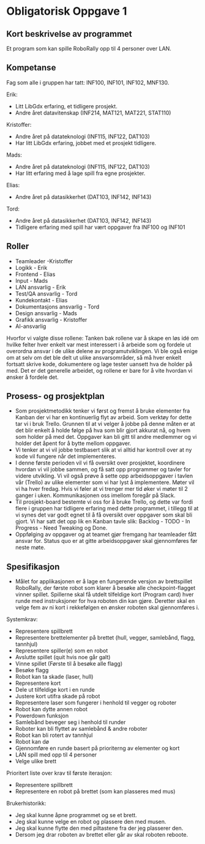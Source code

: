 # Obligatorisk Oppgave 1

## Kort beskrivelse av programmet
Et program som kan spille RoboRally opp til 4 personer over LAN.

## Kompetanse
Fag som alle i gruppen har tatt:
INF100, INF101, INF102, MNF130.

Erik:
*    Litt LibGdx erfaring, et tidligere prosjekt.
*    Andre året datavitenskap (INF214, MAT121, MAT221, STAT110)

Kristoffer:
*    Andre året på datateknologi (INF115, INF122, DAT103)
*    Har litt LibGdx erfaring, jobbet med et prosjekt tidligere.

Mads:
*    Andre året på datateknologi (INF115, INF122, DAT103)
*    Har litt erfaring med å lage spill fra egne prosjekter.

Elias:
*    Andre året på datasikkerhet (DAT103, INF142, INF143)

Tord:
*    Andre året på datasikkerhet (DAT103, INF142, INF143)
*    Tidligere erfaring med spill har vært oppgaver fra INF100 og INF101

## Roller
*    Teamleader -Kristoffer
*    Logikk - Erik
*    Frontend - Elias
*    Input - Mads
*    LAN ansvarlig - Erik
*    Test/QA ansvarlig - Tord
*    Kundekontakt - Elias
*    Dokumentasjons ansvarlig - Tord
*    Design ansvarlig - Mads
*    Grafikk ansvarlig - Kristoffer
*    AI-ansvarlig

Hvorfor vi valgte disse rollene:
Tanken bak rollene var å skape en løs idé om hvilke felter hver enkelt var mest interessert i å arbeide som og fordele 
ut overordna ansvar i de ulike delene av programutviklingen.
Vi ble også enige om at selv om det ble delt ut ulike ansvarsområder, så må hver enkelt fortsatt skrive kode, 
dokumentere og lage tester uansett hva de holder på med. Det er det generelle arbeidet, og rollene er bare for å vite 
hvordan vi ønsker å fordele det.

## Prosess- og prosjektplan
*    Som prosjektmetodikk tenker vi først og fremst å bruke elementer fra Kanban der vi har en kontinuerlig flyt av arbeid.
Som verktøy for dette tar vi i bruk Trello. Grunnen til at vi velger å jobbe på denne måten er at det blir enkelt å 
holde følge på hva som blir gjort akkurat nå, og hvem som holder på med det. Oppgaver kan bli gitt til andre medlemmer 
og vi holder det åpent for å bytte mellom oppgaver.
*    Vi tenker at vi vil jobbe testbasert slik at vi alltid har kontroll over at ny kode vil fungere når det implementeres.
*    I denne første perioden vil vi få oversikt over prosjektet, koordinere hvordan vi vil jobbe sammen, og få satt opp 
programmer og tavler for videre utvikling. Vi vil også prøve å sette opp arbeidsoppgaver i tavlen vår (Trello) av ulike 
elementer som vi har lyst å implementere. Møter vil vi ha hver fredag. Hvis vi føler at vi trenger mer tid øker vi møter
 til 2 ganger i uken. Kommunikasjonen oss imellom foregår på Slack.
*    Til prosjekt-board bestemte vi oss for å bruke Trello, og dette var fordi flere i gruppen har tidligere erfaring med 
dette programmet, i tillegg til at vi synes det var godt egnet til å få oversikt over oppgaver som skal bli gjort. 
Vi har satt det opp lik en Kanban tavle slik: Backlog - TODO - In Progress -
Need Tweaking og Done.
*    Oppfølging av oppgaver og at teamet gjør fremgang har teamleader fått ansvar for. 
Status quo er at gitte arbeidsoppgaver skal gjennomføres før neste møte.

## Spesifikasjon
*  Målet for applikasjonen er å lage en fungerende versjon av brettspillet RoboRally, der første robot som klarer å 
besøke alle checkpoint-flagget vinner spillet. Spillerne skal få utdelt tilfeldige kort (Program card) hver runde med 
instruksjoner for hva roboten din kan gjøre. Deretter skal en velge fem av ni kort i rekkefølgen en ønsker roboten skal 
gjennomføres i.

Systemkrav:
*    Representere spillbrett
*    Representere brettelementer på brettet (hull, vegger, samlebånd, flagg, tannhjul)
*    Representere spiller(e) som en robot
*    Avslutte spillet (quit hvis noe går galt)
*    Vinne spillet (Første til å besøke alle flagg)
*    Besøke flagg
*    Robot kan ta skade (laser, hull)
*    Representere kort
*    Dele ut tilfeldige kort i en runde
*    Justere kort utifra skade på robot
*    Representere laser som fungerer i henhold til vegger og roboter
*    Robot kan dytte annen robot
*    Powerdown funksjon 
*    Samlebånd beveger seg i henhold til runder
*    Roboter kan bli flyttet av samlebånd & andre roboter
*    Robot kan bli rotert av tannhjul
*    Robot kan dø
*    Gjennomføre en runde basert på prioriterng av elementer og kort
*    LAN spill med opp til 4 personer 
*    Velge ulike brett
 
Prioritert liste over krav til første iterasjon:
*    Representere spillbrett
*    Representere en robot på brettet (som kan plasseres med mus)
  
Brukerhistorikk:
*    Jeg skal kunne åpne programmet og se et brett.
*    Jeg skal kunne velge en robot og plassere den med musen.
*    Jeg skal kunne flytte den med piltastene fra der jeg plasserer den.
*    Dersom jeg drar roboten av brettet eller går av skal roboten reboote.
   
